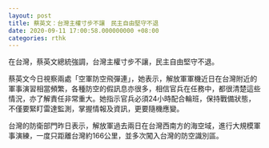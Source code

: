 ```yaml
---
layout: post
title: 蔡英文：台灣主權寸步不讓　民主自由堅守不退
date: 2020-09-11 17:00:58.000000000 +08:00
categories: rthk
---
```


在台灣，蔡英文總統強調，台灣主權寸步不讓，民主自由堅守不退。

蔡英文今日視察兩處「空軍防空飛彈連」，她表示，解放軍軍機近日在台灣附近的軍事演習相當頻繁，各種防空的假訊息亦很多，相信官兵在任務中，都很清楚這些情況，亦了解責任非常重大。她指示官兵必須24小時配合輪班，保持戰備狀態，不僅要緊盯雷達監測，掌握情報及資訊，更要隨機應變。

台灣的防衛部門昨日表示，解放軍過去兩日在台灣西南方的海空域，進行大規模軍事演練，一度只距離台灣約166公里，並多次闖入台灣的防空識別區。

